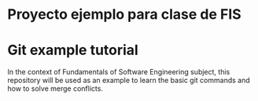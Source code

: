 # Proyecto ejemplo para clase de FIS
# Git example tutorial
In the context of Fundamentals of Software Engineering subject, this repository will be used as an example to learn the basic git commands and how to solve merge conflicts.
